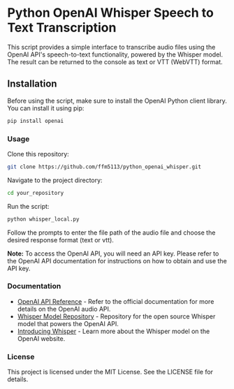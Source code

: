 # Python OpenAI Whisper Speech to Text Transcription

This script provides a simple interface to transcribe audio files using the OpenAI API's speech-to-text functionality, powered by the Whisper model. The result can be returned to the console as text or VTT (WebVTT) format.

## Installation

Before using the script, make sure to install the OpenAI Python client library. You can install it using pip:

```bash
pip install openai
```

### Usage

Clone this repository:

```bash
git clone https://github.com/ffm5113/python_openai_whisper.git
```

Navigate to the project directory:

```bash
cd your_repository
```

Run the script:

```bash
python whisper_local.py
```

Follow the prompts to enter the file path of the audio file and choose the desired response format (text or vtt).

**Note:** To access the OpenAI API, you will need an API key. Please refer to the OpenAI API documentation for instructions on how to obtain and use the API key.

### Documentation

- [OpenAI API Reference](https://platform.openai.com/docs/api-reference/audio) - Refer to the official documentation for more details on the OpenAI audio API.
- [Whisper Model Repository](https://github.com/openai/whisper) - Repository for the open source Whisper model that powers the OpenAI API.
- [Introducing Whisper](https://openai.com/index/whisper/) - Learn more about the Whisper model on the OpenAI website.

### License

This project is licensed under the MIT License. See the LICENSE file for details.
